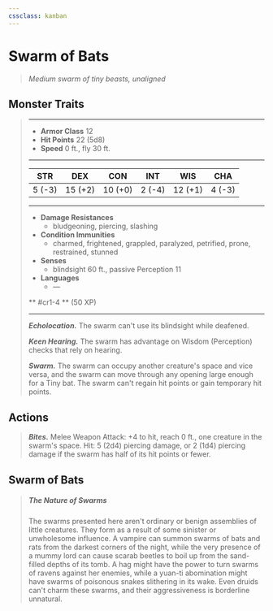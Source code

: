 ```yaml
---
cssclass: kanban
---
```


# Swarm of Bats
>*Medium swarm of tiny beasts, unaligned*
## Monster Traits
>___
>- **Armor Class** 12
>- **Hit Points** 22 (5d8)
>- **Speed** 0 ft., fly 30 ft.
>___
>|STR|DEX|CON|INT|WIS|CHA|
>|:---:|:---:|:---:|:---:|:---:|:---:|
>|5 (-3)|15 (+2)|10 (+0)|2 (-4)|12 (+1)|4 (-3)|
>___
>- **Damage Resistances**
>	 - bludgeoning, piercing, slashing
>- **Condition Immunities**
>	 - charmed, frightened, grappled, paralyzed, petrified, prone, restrained, stunned
>- **Senses**
>	 - blindsight 60 ft., passive Perception 11
>- **Languages**
>	 - —
>
> ** #cr1-4 ** (50 XP)
>___
>***Echolocation.*** The swarm can't use its blindsight while deafened.  
>
>***Keen Hearing.*** The swarm has advantage on Wisdom (Perception) checks that rely on hearing.  
>
>***Swarm.*** The swarm can occupy another creature's space and vice versa, and the swarm can move through any opening large enough for a Tiny bat. The swarm can't regain hit points or gain temporary hit points.  
>
## Actions
>***Bites.*** Melee Weapon Attack: +4 to hit, reach 0 ft., one creature in the swarm's space. Hit: 5 (2d4) piercing damage, or 2 (1d4) piercing damage if the swarm has half of its hit points or fewer.
## Swarm of Bats
> ##### The Nature of Swarms
>The swarms presented here aren't ordinary or benign assemblies of little creatures. They form as a result of some sinister or unwholesome influence. A vampire can summon swarms of bats and rats from the darkest corners of the night, while the very presence of a mummy lord can cause scarab beetles to boil up from the sand-filled depths of its tomb. A hag might have the power to turn swarms of ravens against her enemies, while a yuan-ti abomination might have swarms of poisonous snakes slithering in its wake. Even druids can't charm these swarms, and their aggressiveness is borderline unnatural.
>